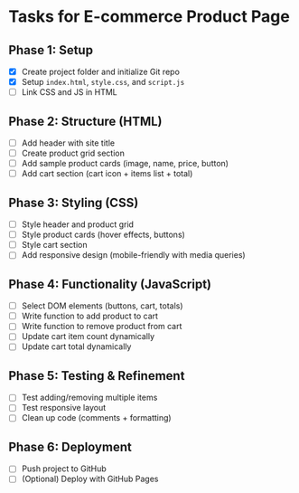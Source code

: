 # Tasks for E-commerce Product Page

## Phase 1: Setup
- [x] Create project folder and initialize Git repo
- [x] Setup `index.html`, `style.css`, and `script.js`
- [ ] Link CSS and JS in HTML

## Phase 2: Structure (HTML)
- [ ] Add header with site title
- [ ] Create product grid section
- [ ] Add sample product cards (image, name, price, button)
- [ ] Add cart section (cart icon + items list + total)

## Phase 3: Styling (CSS)
- [ ] Style header and product grid
- [ ] Style product cards (hover effects, buttons)
- [ ] Style cart section
- [ ] Add responsive design (mobile-friendly with media queries)

## Phase 4: Functionality (JavaScript)
- [ ] Select DOM elements (buttons, cart, totals)
- [ ] Write function to add product to cart
- [ ] Write function to remove product from cart
- [ ] Update cart item count dynamically
- [ ] Update cart total dynamically

## Phase 5: Testing & Refinement
- [ ] Test adding/removing multiple items
- [ ] Test responsive layout
- [ ] Clean up code (comments + formatting)

## Phase 6: Deployment
- [ ] Push project to GitHub
- [ ] (Optional) Deploy with GitHub Pages
